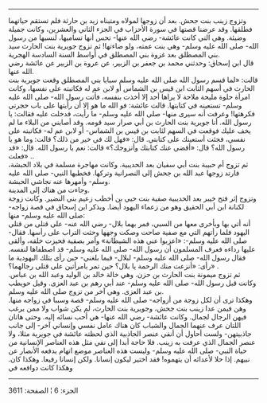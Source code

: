 ------------------------------------------------------------------------

وتزوج زينب بنت جحش. بعد أن زوجها لمولاه ومتبناه زيد بن حارثة فلم تستقم
حياتهما فطلقها. وقد عرضنا قصتها في سورة الأحزاب في الجزء الثاني
والعشرين، وكانت جميلة وضيئة. وهي التي كانت عائشة- رضي الله عنها- تحس
أنها تساميها، لنسبها من رسول الله- صلى الله عليه وسلم- وهي بنت عمته، ولو
ضاءتها! ثم تزوج جويرية بنت الحارث سيد بني المصطلق بعد غزوة بني المصطلق
في أواسط السنة السادسة الهجرية.  
قال ابن إسحاق: وحدثني محمد بن جعفر بن الزبير، عن عروة بن الزبير عن عائشة
رضي الله عنها.  
قالت: «لما قسم رسول الله صلى الله عليه وسلم سبايا بني المصطلق وقعت
جويرية بنت الحارث في أسهم الثابت ابن قيس بن الشماس أو لابن عم له فكاتبته
على نفسها، وكانت امرأة حلوة مليحة ملاحة لا يراها أحد إلا أخذت بنفسه،
فأتت رسول الله- صلى الله عليه وسلم- تستعينه في كتابتها. قالت عائشة: فو
الله ما هو إلا أن رأيتها على باب حجرتي فكرهتها! وعرفت أنه سيرى منها- صلى
الله عليه وسلم- ما رأيت، فدخلت عليه فقالت: يا رسول الله. أنا جويرية بنت
الحارث بن أبي صرار سيد قومه. وقد أصابني من البلاء ما لم يخف عليك فوقعت
في السهم لثابت بن قيس بن الشماس- أو لابن عم له- فكاتبته على نفسي، فجئت
أستعينك على كتابتي. قال: «فهل لك في خير من ذلك؟ قالت: وما هو يا رسول
الله؟ قال: «أقضي عنك كتابتك وأتزوجك؟» قالت: نعم يا رسول الله. قال: «قد
فعلت» ..  
ثم تزوج أم حبيبة بنت أبي سفيان بعد الحديبية. وكانت مهاجرة مسلمة في بلاد
الحبشة، فارتد زوجها عبد الله بن جحش إلى النصرانية وتركها. فخطبها النبي-
صلى الله عليه وسلم- وأمهرها عنه نجاشي الحبشة.  
وجاءت من هناك إلى المدينة.  
وتزوج إثر فتح خيبر بعد الحديبية صفية بنت حيي بن أخطب زعيم بني النضير.
وكانت زوجة لكنانة ابن أبي الحقيق وهو من زعماء اليهود أيضا. ويذكر ابن
إسحاق في قصة زواجه- صلى الله عليه وسلم- منها:  
أنه أتي بها وبأخرى معها من السبي، فمر بهما بلال- رضي الله عنه- على قتلى
من قتلى اليهود فلما رأتهم التي مع صفية صاحت وصكت وجهها وحثت التراب على
رأسها. فقال- صلى الله عليه وسلم-: «اعزبوا عني هذه الشيطانة» وأمر بصفية
فحيزت خلفه، وألقى عليها رداءه فعرف المسلمون أن رسول الله- صلى الله عليه
وسلم- قد اصطفاها لنفسه. فقال رسول الله- صلى الله عليه وسلم- لبلال- فيما
بلغني- حين رأى بتلك اليهودية ما رأى: «أنزعت منك الرحمة يا بلال؟ حين تمر
بامرأتين على قتلى رجالهما؟» .  
ثم تزوج ميمونة بنت الحارث بن حزن. وهي خالة خالد بن الوليد وعبد الله بن
عباس. وكانت قبل رسول الله- صلى الله عليه وسلم- عند أبي رهم بن عبد العزى.
وقيل حويطب بن عبد العزى. وهي آخر من تزوج صلى الله عليه وسلم.  
وهكذا ترى أن لكل زوجة من أزواجه- صلى الله عليه وسلم- قصة وسببا في زواجه
منها. وهن فيمن عدا زينب بنت جحش، وجويرية بنت الحارث، لم يكن شواب ولا ممن
يرغب فيهن الرجال لجمال. وكانت عائشة- رضي الله عنها- هي أحب نسائه إليه.
وحتى هاتان اللتان عرف عنهما الجمال والشباب كان هناك عامل نفسي وإنساني
آخر- إلى جانب جاذبيتهن- ولست أحاول أن أنفي عنصر الجاذبية الذي لحظته
عائشة في جويرية مثلا، ولا عنصر الجمال الذي عرفت به زينب. فلا حاجة أبدا
إلى نفي مثل هذه العناصر الإنسانية من حياة النبي- صلى الله عليه وسلم-
وليست هذه العناصر موضع اتهام يدفعه الأنصار عن نبيهم. إذا حلا لأعدائه أن
يتهموه! فقد اختير ليكون إنسانا. ولكن إنسانا رفيعا. وهكذا كان. وهكذا كانت
دوافعه في

------------------------------------------------------------------------

الجزء: 6 ¦ الصفحة: 3611
